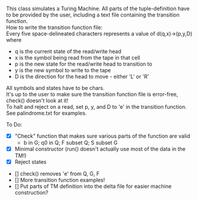 This class simulates a Turing Machine. All parts of the tuple-definition have to be provided by the user, including a text file containing the transition function.  
How to write the transition function file:  
Every five space-delineated characters represents a value of d(q,x)->(p,y,D) where
  - q is the current state of the read/write head
  - x is the symbol being read from the tape in that cell
  - p is the new state for the read/write head to transition to
  - y is the new symbol to write to the tape
  - D is the direction for the head to move - either 'L' or 'R'

All symbols and states have to be chars.  
It's up to the user to make sure the transition function file is error-free, check() doesn't look at it!  
To halt and reject on a read, set p, y, and D to 'e' in the transition function. See palindrome.txt for examples.

To Do:  
  - [x] "Check" function that makes sure various parts of the function are valid  
    - b in G; q0 in Q; F subset Q; S subset G  
  - [x] Minimal constructor (run() doesn't actually use most of the data in the TM!)
  - [x] Reject states
  - [] check() removes 'e' from Q, G, F
  - [] More transition function examples!
  - [] Put parts of TM definition into the delta file for easier machine construction?
